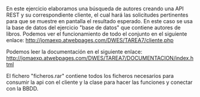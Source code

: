 En este ejercicio elaboramos una búsqueda de autores creando una API REST y su correspondiente cliente, el cual hará las solicitudes 
pertinentes para que se muestre en pantalla el resultado esperado.
En este caso se usa la base de datos del ejercicio "base de datos" que contiene autores de libros.
Podemos ver el funcionamiento de todo el conjunto en el siguiente enlace:
http://jomaexp.atwebpages.com/DWES/TAREA7/cliente.php

Podemos leer la documentación en el siguiente enlace:
http://jomaexp.atwebpages.com/DWES/TAREA7/DOCUMENTACION/index.html

El fichero "ficheros.rar" contiene todos los ficheros necesarios para consumir la api con el cliente y la clase para hacer las funciones y conectar con la BBDD.
